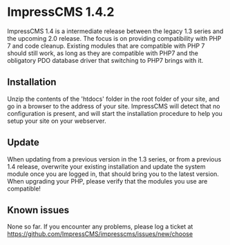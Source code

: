 # ImpressCMS 1.4.2

ImpressCMS 1.4 is a intermediate release between the legacy 1.3 series and the upcoming 2.0 release. The focus is on providing compatibility with PHP 7 and code cleanup. Existing modules that are compatible with PHP 7 should still work, as long as they are compatible with PHP7 and the obligatory PDO database driver that switching to PHP7 brings with it.

## Installation

Unzip the contents of the 'htdocs' folder in the root folder of your site, and go in a browser to the address of your site. ImpressCMS will detect that no configuration is present, and will start the installation procedure to help you setup your site on your webserver.

## Update

When updating from a previous version in the 1.3 series, or from a previous 1.4 release, overwrite your existing installation and update the system module once you are logged in, that should bring you to the latest version.
When upgrading your PHP, please verify that the modules you use are compatible!

## Known issues

None so far. If you encounter any problems, please log a ticket at https://github.com/ImpressCMS/impresscms/issues/new/choose
